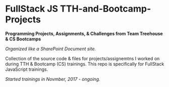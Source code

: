 # FullStack JS TTH-and-Bootcamp-Projects
**Programming Projects, Assignments, &amp; Challenges from Team Treehouse &amp; CS Bootcamps**

*Organized like a SharePoint Document site.* 

Collection of the source code & files for projects/assignemtns I worked on during TTH & Bootcamp (CS) trainings.
This repo is specifically for FullStack JavaScript trainings. 

*Started trainings in Novmber, 2017 - ongoing.* 
